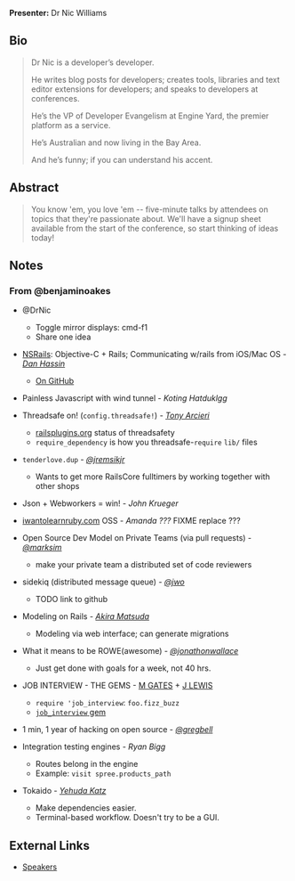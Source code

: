**Presenter:** Dr Nic Williams

## Bio

> Dr Nic is a developer’s developer.
>
> He writes blog posts for developers; creates tools, libraries and text editor extensions for developers; and speaks to developers at conferences.
>
> He’s the VP of Developer Evangelism at Engine Yard, the premier platform as a service.
>
> He’s Australian and now living in the Bay Area.
>
> And he’s funny; if you can understand his accent.

## Abstract

> You know 'em, you love 'em -- five-minute talks by attendees on topics that they're passionate about. We'll have a signup sheet available from the start of the conference, so start thinking of ideas today!

## Notes

### From @benjaminoakes

* @DrNic
    * Toggle mirror displays: cmd-f1
    * Share one idea

* [NSRails](http://nsrails.com): Objective-C + Rails; Communicating w/rails from iOS/Mac OS - [_Dan Hassin_](http://twitter.com/2n4340)
    * [On GitHub](https://github.com/dingbat/nsrails)
* Painless Javascript with wind tunnel - _Koting Hatduklgg_
* Threadsafe on! (`config.threadsafe!`) - [_Tony Arcieri_](http://twitter.com/bascule)
    * [railsplugins.org](http://railsplugins.org) status of threadsafety
    * `require_dependency` is how you threadsafe-`require` `lib/` files
* `tenderlove.dup` - [_@jremsikjr_](http://twitter.com/jremsikjr)
    * Wants to get more RailsCore fulltimers by working together with other shops
* Json + Webworkers = win! - _John Krueger_
* [iwantolearnruby.com](http://iwantolearnruby.com) OSS - _Amanda ???_  FIXME replace ???
* Open Source Dev Model on Private Teams (via pull requests) - [_@marksim_](http://twitter.com/marksim)
   * make your private team a distributed set of code reviewers
* sidekiq (distributed message queue) - [_@jwo_](http://twitter.com/jwo)
    * TODO link to github
* Modeling on Rails - [_Akira Matsuda_](http://twitter.com/a_matsuda)
    * Modeling via web interface; can generate migrations
* What it means to be ROWE(awesome) - [_@jonathonwallace_](http://twitter.com/jonathonwallace)
    * Just get done with goals for a week, not 40 hrs.
* JOB INTERVIEW - THE GEMS - [M GATES](http://twitter.com/micahjgates) + [J LEWIS](http://twitter.com/canweriotnow)
    * `require 'job_interview`: `foo.fizz_buzz`
    * [`job_interview` gem](http://rubygems.org/gems/job_interview)
* 1 min, 1 year of hacking on open source - [_@gregbell_](http://twitter.com/gregbell)
* Integration testing engines - _Ryan Bigg_
    * Routes belong in the engine
    * Example: `visit spree.products_path`
* Tokaido - [_Yehuda Katz_](http://twitter.com/wycats)
    * Make dependencies easier.
    * Terminal-based workflow.  Doesn't try to be a GUI.

## External Links

* [Speakers](https://gist.github.com/2491946)
